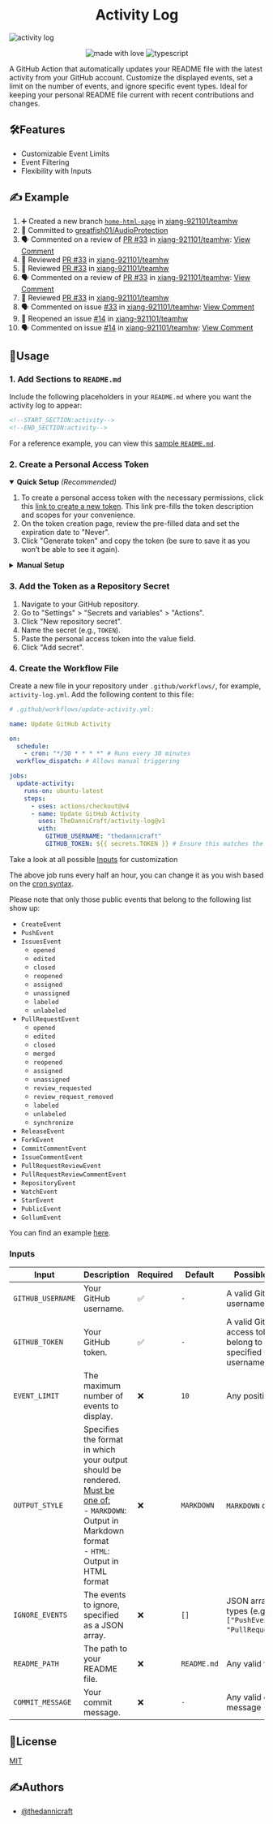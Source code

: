 <h1 align="center" id="title">Activity Log</h1>

![activity log](https://socialify.git.ci/TheDanniCraft/activity-log/image?forks=1&issues=1&language=1&logo=https%3A%2F%2Favatars.githubusercontent.com%2Fu%2F66677362&name=1&owner=1&pattern=Solid&pulls=1&stargazers=1&theme=Auto)

<p align="center">
    <img src="https://img.shields.io/badge/Made%20with%20Love%E2%9D%A4%EF%B8%8F-black?style=for-the-badge" alt="made with love">
    <img src="https://img.shields.io/badge/Node.JS-node?style=for-the-badge&amp;logo=nodedotjs&amp;logoColor=white&amp;color=%235FA04E" alt="typescript">
</p>

A GitHub Action that automatically updates your README file with the latest activity from your GitHub account. Customize the displayed events, set a limit on the number of events, and ignore specific event types. Ideal for keeping your personal README file current with recent contributions and changes.

## 🛠️Features

- Customizable Event Limits
- Event Filtering
- Flexibility with Inputs

## ✍️ Example

<!--START_SECTION:activity-->
1. ➕ Created a new branch [`home-html-page`](https://github.com/xiang-921101/teamhw/tree/home-html-page) in [xiang-921101/teamhw](https://github.com/xiang-921101/teamhw)
2. 📝 Committed to [greatfish01/AudioProtection](https://github.com/greatfish01/AudioProtection/commit/a25eaee168b246eb41a8b609a458eef14709ab28)
3. 🗣 Commented on a review of [PR #33](https://github.com/xiang-921101/teamhw/pull/33) in [xiang-921101/teamhw](https://github.com/xiang-921101/teamhw): [View Comment](https://github.com/xiang-921101/teamhw/pull/33#pullrequestreviewcomment-1835366950)
4. 🔎 Reviewed [PR #33](https://github.com/xiang-921101/teamhw/pull/33) in [xiang-921101/teamhw](https://github.com/xiang-921101/teamhw)
5. 🔎 Reviewed [PR #33](https://github.com/xiang-921101/teamhw/pull/33) in [xiang-921101/teamhw](https://github.com/xiang-921101/teamhw)
6. 🗣 Commented on a review of [PR #33](https://github.com/xiang-921101/teamhw/pull/33) in [xiang-921101/teamhw](https://github.com/xiang-921101/teamhw): [View Comment](https://github.com/xiang-921101/teamhw/pull/33#pullrequestreviewcomment-1835311302)
7. 🔎 Reviewed [PR #33](https://github.com/xiang-921101/teamhw/pull/33) in [xiang-921101/teamhw](https://github.com/xiang-921101/teamhw)
8. 🗣 Commented on issue [#33](https://github.com/xiang-921101/teamhw/issues/33) in [xiang-921101/teamhw](https://github.com/xiang-921101/teamhw): [View Comment](https://github.com/xiang-921101/teamhw/issues/33#issuecomment-2466106543)
9. 🔄 Reopened an issue [#14](https://github.com/xiang-921101/teamhw/issues/14) in [xiang-921101/teamhw](https://github.com/xiang-921101/teamhw)
10. 🗣 Commented on issue [#14](https://github.com/xiang-921101/teamhw/issues/14) in [xiang-921101/teamhw](https://github.com/xiang-921101/teamhw): [View Comment](https://github.com/xiang-921101/teamhw/issues/14#issuecomment-2457556937)
<!--END_SECTION:activity-->

## 📖Usage

### 1. Add Sections to `README.md`

Include the following placeholders in your `README.md` where you want the activity log to appear:

```markdown
<!--START_SECTION:activity-->
<!--END_SECTION:activity-->
```

For a reference example, you can view this [sample `README.md`](https://github.com/TheDanniCraft/activity-log/blob/master/README.md?plain=1#L20-L31).

### 2. Create a Personal Access Token

<details open>
  <summary><strong>Quick Setup</strong> <i>(Recommended)</i></summary>

  1. To create a personal access token with the necessary permissions, click this [link to create a new token](https://github.com/settings/tokens/new?description=Github%20Activity%20Log%20(TheDanniCraft/activity-log)&scopes=repo). This link pre-fills the token description and scopes for your convenience.
  2. On the token creation page, review the pre-filled data and set the expiration date to "Never".
  3. Click "Generate token" and copy the token (be sure to save it as you won’t be able to see it again).

</details>

<details>
  <summary><strong>Manual Setup</strong></summary>

  1. Go to your GitHub [Personal Access Tokens settings](https://github.com/settings/tokens).
  2. Click on "Generate new token".
  3. Provide a descriptive name for the token, such as `Github Activity Log (TheDanniCraft/activity-log)`.
  4. Select the `repo` scope (recommended if you want private repo activity to show up).
  5. Set the expiration date to "Never".
  6. Click "Generate token" and copy the token (be sure to save it as you won’t be able to see it again).

</details>

### 3. Add the Token as a Repository Secret

1. Navigate to your GitHub repository.
2. Go to "Settings" > "Secrets and variables" > "Actions".
3. Click "New repository secret".
4. Name the secret (e.g., `TOKEN`).
5. Paste the personal access token into the value field.
6. Click "Add secret".

### 4. Create the Workflow File

Create a new file in your repository under `.github/workflows/`, for example, `activity-log.yml`. Add the following content to this file:

```yml
# .github/workflows/update-activity.yml:

name: Update GitHub Activity

on:
  schedule:
    - cron: "*/30 * * * *" # Runs every 30 minutes
  workflow_dispatch: # Allows manual triggering

jobs:
  update-activity:
    runs-on: ubuntu-latest
    steps:
      - uses: actions/checkout@v4
      - name: Update GitHub Activity
        uses: TheDanniCraft/activity-log@v1
        with:
          GITHUB_USERNAME: "thedannicraft"
          GITHUB_TOKEN: ${{ secrets.TOKEN }} # Ensure this matches the secret name in repository settings
```

Take a look at all possible [Inputs](#inputs) for customization

The above job runs every half an hour, you can change it as you wish based on the [cron syntax](https://crontab.guru).

Please note that only those public events that belong to the following list show up:

- `CreateEvent`
- `PushEvent`
- `IssuesEvent`
  - `opened`
  - `edited`
  - `closed`
  - `reopened`
  - `assigned`
  - `unassigned`
  - `labeled`
  - `unlabeled`
- `PullRequestEvent`
  - `opened`
  - `edited`
  - `closed`
  - `merged`
  - `reopened`
  - `assigned`
  - `unassigned`
  - `review_requested`
  - `review_request_removed`
  - `labeled`
  - `unlabeled`
  - `synchronize`
- `ReleaseEvent`
- `ForkEvent`
- `CommitCommentEvent`
- `IssueCommentEvent`
- `PullRequestReviewEvent`
- `PullRequestReviewCommentEvent`
- `RepositoryEvent`
- `WatchEvent`
- `StarEvent`
- `PublicEvent`
- `GollumEvent`

You can find an example [here](https://github.com/TheDanniCraft/activity-log/blob/master/.github/workflows/update-activity.yml).

### Inputs

| **Input**         | **Description**                                                                                                                                                                 | **Required**     | **Default**                             | **Possible Options**                                                        |
|-------------------|---------------------------------------------------------------------------------------------------------------------------------------------------------------------------------|------------------|-----------------------------------------|-----------------------------------------------------------------------------|
| `GITHUB_USERNAME` | Your GitHub username.                                                                                                                                                           | ✅               | `-`                                     | A valid GitHub username                                                    |
| `GITHUB_TOKEN`    | Your GitHub token.                                                                                                                                                              | ✅               | `-`                                     | A valid GitHub access token (must belong to the specified GitHub username) |
| `EVENT_LIMIT`     | The maximum number of events to display.                                                                                                                                        | ❌               | `10`                                    | Any positive integer                                                       |
| `OUTPUT_STYLE`    | Specifies the format in which your output should be rendered. <br> <ins>Must be one of:</ins> <br> - `MARKDOWN`: Output in Markdown format <br> - `HTML`: Output in HTML format | ❌               | `MARKDOWN`                              | `MARKDOWN` or `HTML`                                                       |
| `IGNORE_EVENTS`   | The events to ignore, specified as a JSON array.                                                                                                                                | ❌               | `[]`                                    | JSON array of event types (e.g., `["PushEvent", "PullRequestEvent"]`)               |
| `README_PATH`     | The path to your README file.                                                                                                                                                   | ❌               | `README.md`                             | Any valid file path                                                        |
| `COMMIT_MESSAGE`  | Your commit message.                                                                                                                                                            | ❌               | `-`                                     | Any valid commit message                                                   |

## 📜License

[MIT](https://choosealicense.com/licenses/mit/)

## ✍️Authors

- [@thedannicraft](https://www.github.com/thedannicraft)
